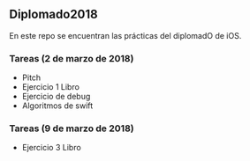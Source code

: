 ## Diplomado2018


En este repo se encuentran las prácticas del diplomadO de iOS.

### Tareas (2 de marzo de 2018)
* Pitch
* Ejercicio 1 Libro
* Ejercicio de debug
* Algoritmos de swift


### Tareas (9 de marzo de 2018)
* Ejercicio 3 Libro
